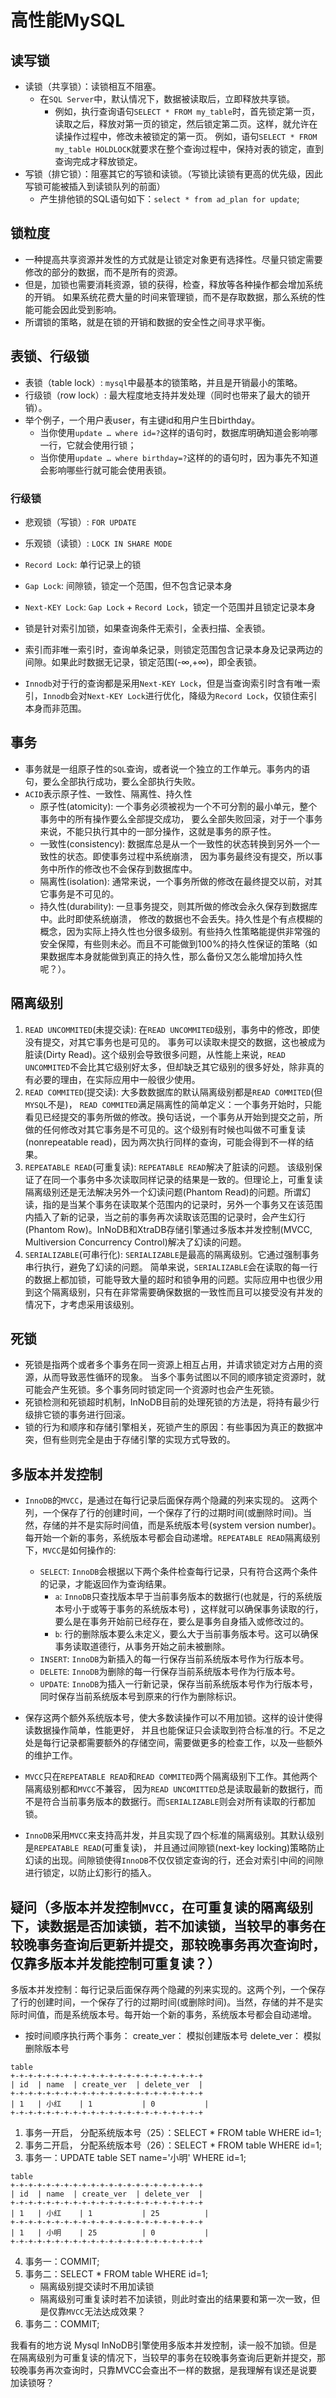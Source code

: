 # 高性能MySQL

## 读写锁
- 读锁（共享锁）：读锁相互不阻塞。
	+ 在`SQL Server`中，默认情况下，数据被读取后，立即释放共享锁。
		- 例如，执行查询语句`SELECT * FROM my_table`时，首先锁定第一页，读取之后，释放对第一页的锁定，然后锁定第二页。这样，就允许在读操作过程中，修改未被锁定的第一页。 例如，语句`SELECT * FROM my_table HOLDLOCK`就要求在整个查询过程中，保持对表的锁定，直到查询完成才释放锁定。
- 写锁（排它锁）：阻塞其它的写锁和读锁。（写锁比读锁有更高的优先级，因此写锁可能被插入到读锁队列的前面）
	+ 产生排他锁的SQL语句如下：`select * from ad_plan for update`;

## 锁粒度
- 一种提高共享资源并发性的方式就是让锁定对象更有选择性。尽量只锁定需要修改的部分的数据，而不是所有的资源。
- 但是，加锁也需要消耗资源，锁的获得，检查，释放等各种操作都会增加系统的开销。
	如果系统花费大量的时间来管理锁，而不是存取数据，那么系统的性能可能会因此受到影响。
- 所谓锁的策略，就是在锁的开销和数据的安全性之间寻求平衡。

## 表锁、行级锁
- 表锁（table lock）: `mysql`中最基本的锁策略，并且是开销最小的策略。
- 行级锁（row lock）: 最大程度地支持并发处理（同时也带来了最大的锁开销）。
- 举个例子，一个用户表user，有主键id和用户生日birthday。
	+ 当你使用`update … where id=?`这样的语句时，数据库明确知道会影响哪一行，它就会使用行锁；
	+ 当你使用`update … where birthday=?`这样的的语句时，因为事先不知道会影响哪些行就可能会使用表锁。

### 行级锁
- 悲观锁（写锁）:  `FOR UPDATE`
- 乐观锁（读锁）: `LOCK IN SHARE MODE`

- `Record Lock`: 单行记录上的锁
- `Gap Lock`: 间隙锁，锁定一个范围，但不包含记录本身
- `Next-KEY Lock`: `Gap Lock` + `Record Lock`，锁定一个范围并且锁定记录本身

- 锁是针对索引加锁，如果查询条件无索引，全表扫描、全表锁。
- 索引而非唯一索引时，查询单条记录，则锁定范围包含记录本身及记录两边的间隙。如果此时数据无记录，锁定范围(-∞,+∞)，即全表锁。
- `Innodb`对于行的查询都是采用`Next-KEY Lock`，但是当查询索引时含有唯一索引，`Innodb`会对`Next-KEY Lock`进行优化，降级为`Record Lock`，仅锁住索引本身而非范围。

## 事务
- 事务就是一组原子性的`SQL`查询，或者说一个独立的工作单元。事务内的语句，要么全部执行成功，要么全部执行失败。
- `ACID`表示原子性、一致性、隔离性、持久性
	+ 原子性(atomicity): 一个事务必须被视为一个不可分割的最小单元，整个事务中的所有操作要么全部提交成功，
		要么全部失败回滚，对于一个事务来说，不能只执行其中的一部分操作，这就是事务的原子性。
	+ 一致性(consistency): 数据库总是从一个一致性的状态转换到另外一个一致性的状态。即使事务过程中系统崩溃，
		因为事务最终没有提交，所以事务中所作的修改也不会保存到数据库中。
	+ 隔离性(isolation): 通常来说，一个事务所做的修改在最终提交以前，对其它事务是不可见的。
	+ 持久性(durability): 一旦事务提交，则其所做的修改会永久保存到数据库中。此时即使系统崩溃，
		修改的数据也不会丢失。持久性是个有点模糊的概念，因为实际上持久性也分很多级别。有些持久性策略能提供非常强的安全保障，有些则未必。而且不可能做到100%的持久性保证的策略（如果数据库本身就能做到真正的持久性，那么备份又怎么能增加持久性呢？）。

## 隔离级别
1. `READ UNCOMMITED`(未提交读): 在`READ UNCOMMITED`级别，事务中的修改，即使没有提交，对其它事务也是可见的。
	事务可以读取未提交的数据，这也被成为脏读(Dirty Read)。这个级别会导致很多问题，从性能上来说，`READ UNCOMMITED`不会比其它级别好太多，但却缺乏其它级别的很多好处，除非真的有必要的理由，在实际应用中一般很少使用。
2. `READ COMMITED`(提交读): 大多数数据库的默认隔离级别都是`READ COMMITED`(但`MYSQL`不是)，
	`READ COMMITED`满足隔离性的简单定义：一个事务开始时，只能看见已经提交的事务所做的修改。换句话说，一个事务从开始到提交之前，所做的任何修改对其它事务是不可见的。这个级别有时候也叫做不可重复读(nonrepeatable read)，因为两次执行同样的查询，可能会得到不一样的结果。
3. `REPEATABLE READ`(可重复读): `REPEATABLE READ`解决了脏读的问题。
	该级别保证了在同一个事务中多次读取同样记录的结果是一致的。但理论上，可重复读隔离级别还是无法解决另外一个幻读问题(Phantom Read)的问题。所谓幻读，指的是当某个事务在读取某个范围内的记录时，另外一个事务又在该范围内插入了新的记录，当之前的事务再次读取该范围的记录时，会产生幻行(Phantom Row)。InNoDB和XtraDB存储引擎通过多版本并发控制(MVCC, Multiversion Concurrency Control)解决了幻读的问题。
4. `SERIALIZABLE`(可串行化): `SERIALIZABLE`是最高的隔离级别。它通过强制事务串行执行，避免了幻读的问题。
	简单来说，`SERIALIZABLE`会在读取的每一行的数据上都加锁，可能导致大量的超时和锁争用的问题。实际应用中也很少用到这个隔离级别，只有在非常需要确保数据的一致性而且可以接受没有并发的情况下，才考虑采用该级别。

## 死锁
- 死锁是指两个或者多个事务在同一资源上相互占用，并请求锁定对方占用的资源，从而导致恶性循环的现象。
	当多个事务试图以不同的顺序锁定资源时，就可能会产生死锁。多个事务同时锁定同一个资源时也会产生死锁。
- 死锁检测和死锁超时机制，InNoDB目前的处理死锁的方法是，将持有最少行级排它锁的事务进行回滚。
- 锁的行为和顺序和存储引擎相关，死锁产生的原因：有些事因为真正的数据冲突，但有些则完全是由于存储引擎的实现方式导致的。

## 多版本并发控制
- `InnoDB`的`MVCC`，是通过在每行记录后面保存两个隐藏的列来实现的。
	这两个列，一个保存了行的创建时间，一个保存了行的过期时间(或删除时间)。当然，存储的并不是实际时间值，而是系统版本号(system version number)。每开始一个新的事务，系统版本号都会自动递增。`REPEATABLE READ`隔离级别下，`MVCC`是如何操作的:
	+ `SELECT`: `InnoDB`会根据以下两个条件检查每行记录，只有符合这两个条件的记录，才能返回作为查询结果。
		- `a`: `InnoDB`只查找版本早于当前事务版本的数据行(也就是，行的系统版本号小于或等于事务的系统版本号)
			，这样就可以确保事务读取的行，要么是在事务开始前已经存在，要么是事务自身插入或修改过的。
		- `b`: 行的删除版本要么未定义，要么大于当前事务版本号。这可以确保事务读取道德行，从事务开始之前未被删除。
	+ `INSERT`: `InnoDB`为新插入的每一行保存当前系统版本号作为行版本号。
	+ `DELETE`: `InnoDB`为删除的每一行保存当前系统版本号作为行版本号。
	+ `UPDATE`: `InnoDB`为插入一行新记录，保存当前系统版本号作为行版本号，
		同时保存当前系统版本号到原来的行作为删除标识。

- 保存这两个额外系统版本号，使大多数读操作可以不用加锁。这样的设计使得读数据操作简单，性能更好，
	并且也能保证只会读取到符合标准的行。不足之处是每行记录都需要额外的存储空间，需要做更多的检查工作，以及一些额外的维护工作。
- `MVCC`只在`REPEATABLE READ`和`READ COMMITED`两个隔离级别下工作。其他两个隔离级别都和`MVCC`不兼容，
	因为`READ UNCOMITTED`总是读取最新的数据行，而不是符合当前事务版本的数据行。而`SERIALIZABLE`则会对所有读取的行都加锁。
- `InnoDB`采用`MVCC`来支持高并发，并且实现了四个标准的隔离级别。其默认级别是`REPEATABLE READ`(可重复读)，
	并且通过间隙锁(next-key locking)策略防止幻读的出现。间隙锁使得`InnoDB`不仅仅锁定查询的行，还会对索引中间的间隙进行锁定，以防止幻影行的插入。


## 疑问（多版本并发控制`MVCC`，在可重复读的隔离级别下，读数据是否加读锁，若不加读锁，当较早的事务在较晚事务查询后更新并提交，那较晚事务再次查询时，仅靠多版本并发能控制可重复读？）
多版本并发控制：每行记录后面保存两个隐藏的列来实现的。这两个列，一个保存了行的创建时间，一个保存了行的过期时间(或删除时间)。当然，存储的并不是实际时间值，而是系统版本号。每开始一个新的事务，系统版本号都会自动递增。

- 按时间顺序执行两个事务：
create_ver： 模拟创建版本号
delete_ver： 模拟删除版本号
```
table
+-+-+-+-+-+-+-+-+-+-+-+-+-+-+-+-+-+-+-+-+-+
| id  | name  | create_ver  | delete_ver  |
+-+-+-+-+-+-+-+-+-+-+-+-+-+-+-+-+-+-+-+-+-+
| 1   | 小红	  | 1	 	    | 0			  |
+-+-+-+-+-+-+-+-+-+-+-+-+-+-+-+-+-+-+-+-+-+
```
1. 事务一开启， 分配系统版本号（25）：SELECT * FROM table WHERE id=1;
2. 事务二开启， 分配系统版本号（26）：SELECT * FROM table WHERE id=1;
3. 事务一：UPDATE table SET name='小明' WHERE id=1;
```
table
+-+-+-+-+-+-+-+-+-+-+-+-+-+-+-+-+-+-+-+-+-+
| id  | name  | create_ver  | delete_ver  |
+-+-+-+-+-+-+-+-+-+-+-+-+-+-+-+-+-+-+-+-+-+
| 1   | 小红	  | 1	 	    | 25		  |
+-+-+-+-+-+-+-+-+-+-+-+-+-+-+-+-+-+-+-+-+-+
| 1   | 小明	  | 25 			| 0			  |
+-+-+-+-+-+-+-+-+-+-+-+-+-+-+-+-+-+-+-+-+-+
```
4. 事务一：COMMIT;
5. 事务二：SELECT * FROM table WHERE id=1;
	- 隔离级别提交读时不用加读锁
	- 隔离级别可重复读时若不加读锁，则此时查出的结果要和第一次一致，但是仅靠`MVCC`无法达成效果？
6. 事务二：COMMIT;

我看有的地方说 Mysql InNoDB引擎使用多版本并发控制，读一般不加锁。但是在隔离级别为可重复读的情况下，当较早的事务在较晚事务查询后更新并提交，那较晚事务再次查询时，只靠MVCC会查出不一样的数据，是我理解有误还是说要加读锁呀？
